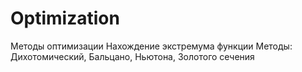 # Optimization
Методы оптимизации
Нахождение экстремума функции
Методы:
Дихотомический, Бальцано, Ньютона, Золотого сечения
